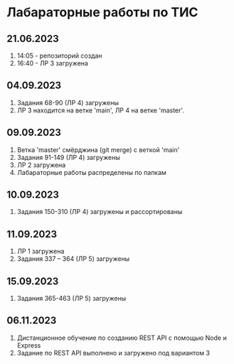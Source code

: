 # Лабараторные работы по ТИС

## 21.06.2023
1. 14:05 - репозиторий создан
2. 16:40 - ЛР 3 загружена

## 04.09.2023
1. Задания 68-90 (ЛР 4) загружены
2. ЛР 3 находится на ветке 'main', ЛР 4 на ветке 'master'.

## 09.09.2023
1. Ветка 'master' смёрджина (git merge) с веткой 'main'
2. Задания 91-149 (ЛР 4) загружены
4. ЛР 2 загружена
5. Лабараторные работы распределены по папкам

## 10.09.2023
1. Задания 150-310 (ЛР 4) загружены и рассортированы

## 11.09.2023
1. ЛР 1 загружена
2. Задания 337 – 364 (ЛР 5) загружены

## 15.09.2023
1. Задания 365-463 (ЛР 5) загружены

## 06.11.2023
1. Дистанционное обучение по созданию REST API с помощью Node и Express
2. Задание по REST API выполнено и загружено под вариантом 3

